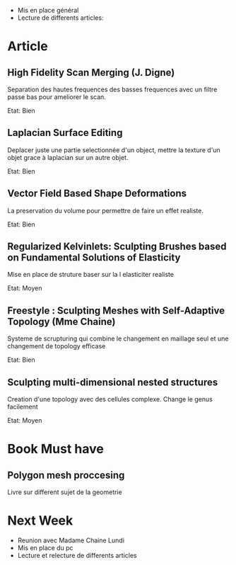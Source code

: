 - Mis en place général
- Lecture de differents articles:

# Article

## High Fidelity Scan Merging (J. Digne) 

Separation des hautes frequences des basses frequences avec un filtre passe bas pour ameliorer le scan.

Etat: Bien 

## Laplacian Surface Editing 

Deplacer juste une partie selectionnée d'un object, mettre la texture d'un objet grace à laplacian sur un autre objet.

Etat: Bien

## Vector Field Based Shape Deformations 

La preservation du volume pour permettre de faire un effet realiste. 

Etat: Bien 

## Regularized Kelvinlets: Sculpting Brushes based on Fundamental Solutions of Elasticity

Mise en place de struture baser sur la l elasticiter realiste

Etat: Moyen 

## Freestyle : Sculpting Meshes with Self-Adaptive Topology (Mme Chaine)

Systeme de scrupturing qui combine le changement en maillage seul et une changement de topology efficase

Etat: Bien 

## Sculpting multi-dimensional nested structures

Creation d'une topology avec des cellules complexe. Change le genus facilement

Etat: Moyen 

# Book Must have

## Polygon mesh proccesing 

Livre sur different sujet de la geometrie


# Next Week

- Reunion avec Madame Chaine Lundi 
- Mis en place du pc
- Lecture et relecture de differents articles 
